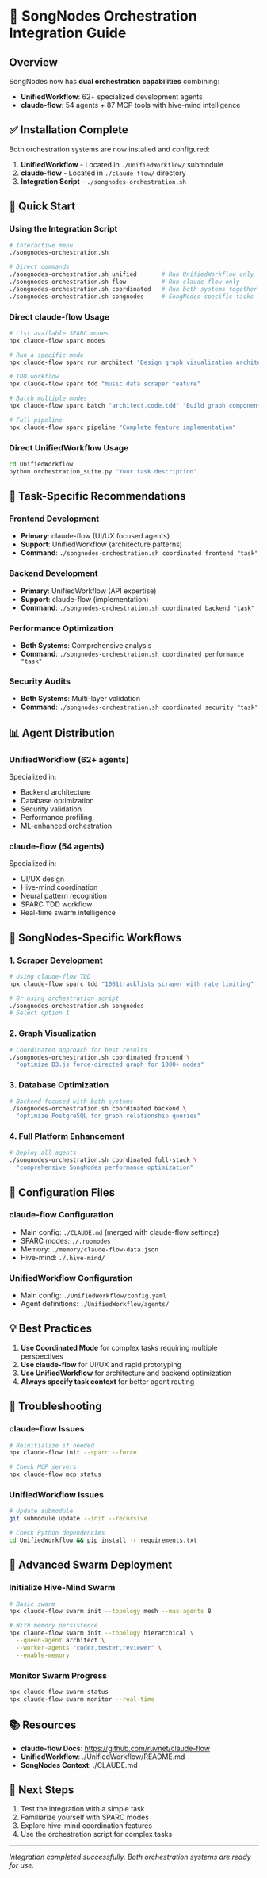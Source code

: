 # 🎵 SongNodes Orchestration Integration Guide

## Overview

SongNodes now has **dual orchestration capabilities** combining:
- **UnifiedWorkflow**: 62+ specialized development agents
- **claude-flow**: 54 agents + 87 MCP tools with hive-mind intelligence

## ✅ Installation Complete

Both orchestration systems are now installed and configured:

1. **UnifiedWorkflow** - Located in `./UnifiedWorkflow/` submodule
2. **claude-flow** - Located in `./claude-flow/` directory
3. **Integration Script** - `./songnodes-orchestration.sh`

## 🚀 Quick Start

### Using the Integration Script

```bash
# Interactive menu
./songnodes-orchestration.sh

# Direct commands
./songnodes-orchestration.sh unified       # Run UnifiedWorkflow only
./songnodes-orchestration.sh flow          # Run claude-flow only
./songnodes-orchestration.sh coordinated   # Run both systems together
./songnodes-orchestration.sh songnodes     # SongNodes-specific tasks
```

### Direct claude-flow Usage

```bash
# List available SPARC modes
npx claude-flow sparc modes

# Run a specific mode
npx claude-flow sparc run architect "Design graph visualization architecture"

# TDD workflow
npx claude-flow sparc tdd "music data scraper feature"

# Batch multiple modes
npx claude-flow sparc batch "architect,code,tdd" "Build graph component"

# Full pipeline
npx claude-flow sparc pipeline "Complete feature implementation"
```

### Direct UnifiedWorkflow Usage

```bash
cd UnifiedWorkflow
python orchestration_suite.py "Your task description"
```

## 🎯 Task-Specific Recommendations

### Frontend Development
- **Primary**: claude-flow (UI/UX focused agents)
- **Support**: UnifiedWorkflow (architecture patterns)
- **Command**: `./songnodes-orchestration.sh coordinated frontend "task"`

### Backend Development
- **Primary**: UnifiedWorkflow (API expertise)
- **Support**: claude-flow (implementation)
- **Command**: `./songnodes-orchestration.sh coordinated backend "task"`

### Performance Optimization
- **Both Systems**: Comprehensive analysis
- **Command**: `./songnodes-orchestration.sh coordinated performance "task"`

### Security Audits
- **Both Systems**: Multi-layer validation
- **Command**: `./songnodes-orchestration.sh coordinated security "task"`

## 📊 Agent Distribution

### UnifiedWorkflow (62+ agents)
Specialized in:
- Backend architecture
- Database optimization
- Security validation
- Performance profiling
- ML-enhanced orchestration

### claude-flow (54 agents)
Specialized in:
- UI/UX design
- Hive-mind coordination
- Neural pattern recognition
- SPARC TDD workflow
- Real-time swarm intelligence

## 🎵 SongNodes-Specific Workflows

### 1. Scraper Development
```bash
# Using claude-flow TDD
npx claude-flow sparc tdd "1001tracklists scraper with rate limiting"

# Or using orchestration script
./songnodes-orchestration.sh songnodes
# Select option 1
```

### 2. Graph Visualization
```bash
# Coordinated approach for best results
./songnodes-orchestration.sh coordinated frontend \
  "optimize D3.js force-directed graph for 1000+ nodes"
```

### 3. Database Optimization
```bash
# Backend-focused with both systems
./songnodes-orchestration.sh coordinated backend \
  "optimize PostgreSQL for graph relationship queries"
```

### 4. Full Platform Enhancement
```bash
# Deploy all agents
./songnodes-orchestration.sh coordinated full-stack \
  "comprehensive SongNodes performance optimization"
```

## 🔧 Configuration Files

### claude-flow Configuration
- Main config: `./CLAUDE.md` (merged with claude-flow settings)
- SPARC modes: `./.roomodes`
- Memory: `./memory/claude-flow-data.json`
- Hive-mind: `./.hive-mind/`

### UnifiedWorkflow Configuration
- Main config: `./UnifiedWorkflow/config.yaml`
- Agent definitions: `./UnifiedWorkflow/agents/`

## 💡 Best Practices

1. **Use Coordinated Mode** for complex tasks requiring multiple perspectives
2. **Use claude-flow** for UI/UX and rapid prototyping
3. **Use UnifiedWorkflow** for architecture and backend optimization
4. **Always specify task context** for better agent routing

## 🐛 Troubleshooting

### claude-flow Issues
```bash
# Reinitialize if needed
npx claude-flow init --sparc --force

# Check MCP servers
npx claude-flow mcp status
```

### UnifiedWorkflow Issues
```bash
# Update submodule
git submodule update --init --recursive

# Check Python dependencies
cd UnifiedWorkflow && pip install -r requirements.txt
```

## 🌊 Advanced Swarm Deployment

### Initialize Hive-Mind Swarm
```bash
# Basic swarm
npx claude-flow swarm init --topology mesh --max-agents 8

# With memory persistence
npx claude-flow swarm init --topology hierarchical \
  --queen-agent architect \
  --worker-agents "coder,tester,reviewer" \
  --enable-memory
```

### Monitor Swarm Progress
```bash
npx claude-flow swarm status
npx claude-flow swarm monitor --real-time
```

## 📚 Resources

- **claude-flow Docs**: https://github.com/ruvnet/claude-flow
- **UnifiedWorkflow**: ./UnifiedWorkflow/README.md
- **SongNodes Context**: ./CLAUDE.md

## 🎯 Next Steps

1. Test the integration with a simple task
2. Familiarize yourself with SPARC modes
3. Explore hive-mind coordination features
4. Use the orchestration script for complex tasks

---

*Integration completed successfully. Both orchestration systems are ready for use.*